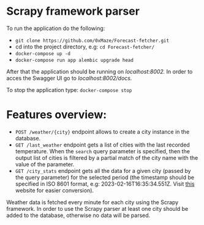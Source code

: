 # Scrapy framework parser

To run the application do the following:

- `git clone https://github.com/0xMaze/Forecast-fetcher.git`
- cd into the project directory, e.g: `cd Forecast-fetcher/`
- `docker-compose up -d`
- `docker-compose run app alembic upgrade head`

After that the application should be running on _localhost:8002._ In order to acces the Swagger UI go to _localhost:8002/docs._

To stop the application type: `docker-compose stop`

# Features overview:

- `POST /weather/{city}` endpoint allows to create a city instance in the database.
- `GET /last_weather` endpoint gets a list of cities with the last recorded temperature. When the `search` query parameter is specified, then the output list of cities is filtered by a partial match of the city name with the value of the parameter.
- `GET /city_stats` endpoint gets all the data for a given city (passed by the query parameter) for the selected period (the timestamp should be specified in ISO 8601 format, e.g: 2023-02-16T16:35:34.551Z. Visit [this](https://www.timestamp-converter.com/) website for easier conversion).

Weather data is fetched every minute for each city using the Scrapy framework. In order to use the Scrapy parser at least one city should be added to the database, otherwise no data will be parsed.
